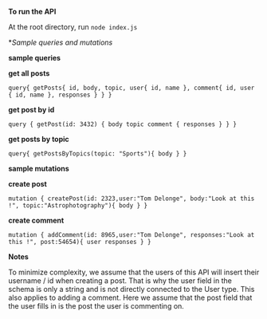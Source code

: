 **To run the API**

At the root directory, run `node index.js`

**Sample queries and mutations*


**sample queries**



**get all posts**


`query{
  getPosts{
    id,
    body,
    topic,
    user{
      id,
      name
    },
    comment{
      id,
      user
      {
        id,
        name
        },
responses
  }
  }
}`


**get post by id**


`query {
  getPost(id: 3432) {
    body
    topic
    comment {
      responses
    }
  }
}
`


**get posts by topic**


`query{
  getPostsByTopics(topic: "Sports"){
body
  }
}`



**sample mutations**


**create post**




`mutation {
  createPost(id: 2323,user:"Tom Delonge", body:"Look at this !", topic:"Astrophotography"){
    body
  }
}`



**create comment**



`mutation {
  addComment(id: 8965,user:"Tom Delonge", responses:"Look at this !", post:54654){
    user
    responses
  }
}`






**Notes**

To minimize complexity, we assume that the users of this API will insert their username / id when creating a post. That is why the
user field in the schema is only a string and is not directly connected to the User type.
This also applies to adding a comment. Here we assume that the post field that the user fills in is the post the user is commenting on.
